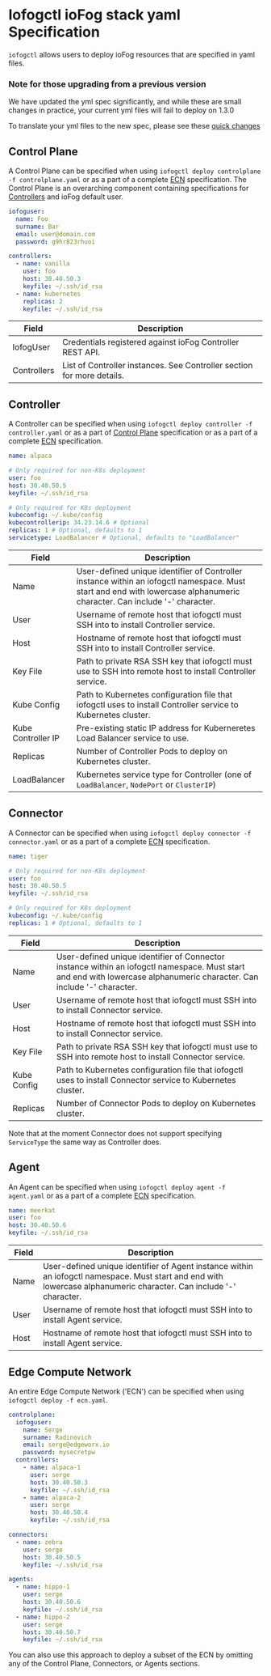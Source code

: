 # Iofogctl ioFog stack yaml Specification

`iofogctl` allows users to deploy ioFog resources that are specified in yaml files.

### Note for those upgrading from a previous version

We have updated the yml spec significantly, and while these are small changes in practice, your current yml files will fail to deploy on 1.3.0

To translate your yml files to the new spec, please see these [quick changes](./translating.html)

## Control Plane

A Control Plane can be specified when using `iofogctl deploy controlplane -f controlplane.yaml` or as a part of a complete [ECN](#edge-compute-network) specification. The Control Plane is an overarching component containing specifications for [Controllers](#controller) and ioFog default user.

```yaml
iofoguser:
  name: Foo
  surname: Bar
  email: user@domain.com
  password: g9hr823rhuoi

controllers:
  - name: vanilla
    user: foo
    host: 30.40.50.3
    keyfile: ~/.ssh/id_rsa
  - name: kubernetes
    replicas: 2
    keyfile: ~/.ssh/id_rsa
```

| Field       | Description                                                            |
| ----------- | ---------------------------------------------------------------------- |
| IofogUser   | Credentials registered against ioFog Controller REST API.              |
| Controllers | List of Controller instances. See Controller section for more details. |

## Controller

A Controller can be specified when using `iofogctl deploy controller -f controller.yaml` or as a part of [Control Plane](#control-plane) specification or as a part of a complete [ECN](#edge-compute-network) specification.

```yaml
name: alpaca

# Only required for non-K8s deployment
user: foo
host: 30.40.50.5
keyfile: ~/.ssh/id_rsa

# Only required for K8s deployment
kubeconfig: ~/.kube/config
kubecontrollerip: 34.23.14.6 # Optional
replicas: 1 # Optional, defaults to 1
servicetype: LoadBalancer # Optional, defaults to "LoadBalancer"
```

| Field              | Description                                                                                                                                                              |
| ------------------ | ------------------------------------------------------------------------------------------------------------------------------------------------------------------------ |
| Name               | User-defined unique identifier of Controller instance within an iofogctl namespace. Must start and end with lowercase alphanumeric character. Can include '-' character. |
| User               | Username of remote host that iofogctl must SSH into to install Controller service.                                                                                       |
| Host               | Hostname of remote host that iofogctl must SSH into to install Controller service.                                                                                       |
| Key File           | Path to private RSA SSH key that iofogctl must use to SSH into remote host to install Controller service.                                                                |
| Kube Config        | Path to Kubernetes configuration file that iofogctl uses to install Controller service to Kubernetes cluster.                                                            |
| Kube Controller IP | Pre-existing static IP address for Kuberneretes Load Balancer service to use.                                                                                            |
| Replicas           | Number of Controller Pods to deploy on Kubernetes cluster.                                                                                                               |
| LoadBalancer       | Kubernetes service type for Controller (one of `LoadBalancer`, `NodePort` or `ClusterIP`)                                                                                |

## Connector

A Connector can be specified when using `iofogctl deploy connector -f connector.yaml` or as a part of a complete [ECN](#edge-compute-network) specification.

```yaml
name: tiger

# Only required for non-K8s deployment
user: foo
host: 30.40.50.5
keyfile: ~/.ssh/id_rsa

# Only required for K8s deployment
kubeconfig: ~/.kube/config
replicas: 1 # Optional, defaults to 1
```

| Field       | Description                                                                                                                                                             |
| ----------- | ----------------------------------------------------------------------------------------------------------------------------------------------------------------------- |
| Name        | User-defined unique identifier of Connector instance within an iofogctl namespace. Must start and end with lowercase alphanumeric character. Can include '-' character. |
| User        | Username of remote host that iofogctl must SSH into to install Connector service.                                                                                       |
| Host        | Hostname of remote host that iofogctl must SSH into to install Connector service.                                                                                       |
| Key File    | Path to private RSA SSH key that iofogctl must use to SSH into remote host to install Connector service.                                                                |
| Kube Config | Path to Kubernetes configuration file that iofogctl uses to install Connector service to Kubernetes cluster.                                                            |
| Replicas    | Number of Connector Pods to deploy on Kubernetes cluster.                                                                                                               |

Note that at the moment Connector does not support specifying `ServiceType` the same way as Controller does.

## Agent

An Agent can be specified when using `iofogctl deploy agent -f agent.yaml` or as a part of a complete [ECN](#edge-compute-network) specification.

```yaml
name: meerkat
user: foo
host: 30.40.50.6
keyfile: ~/.ssh/id_rsa
```

| Field | Description                                                                                                                                                         |
| ----- | ------------------------------------------------------------------------------------------------------------------------------------------------------------------- |
| Name  | User-defined unique identifier of Agent instance within an iofogctl namespace. Must start and end with lowercase alphanumeric character. Can include '-' character. |
| User  | Username of remote host that iofogctl must SSH into to install Agent service.                                                                                       |
| Host  | Hostname of remote host that iofogctl must SSH into to install Agent service.                                                                                       |

## Edge Compute Network

An entire Edge Compute Network ('ECN') can be specified when using `iofogctl deploy -f ecn.yaml`.

```yaml
controlplane:
  iofoguser:
    name: Serge
    surname: Radinovich
    email: serge@edgeworx.io
    password: mysecretpw
  controllers:
    - name: alpaca-1
      user: serge
      host: 30.40.50.3
      keyfile: ~/.ssh/id_rsa
    - name: alpaca-2
      user: serge
      host: 30.40.50.4
      keyfile: ~/.ssh/id_rsa

connectors:
  - name: zebra
    user: serge
    host: 30.40.50.5
    keyfile: ~/.ssh/id_rsa

agents:
  - name: hippo-1
    user: serge
    host: 30.40.50.6
    keyfile: ~/.ssh/id_rsa
  - name: hippo-2
    user: serge
    host: 30.40.50.7
    keyfile: ~/.ssh/id_rsa
```

You can also use this approach to deploy a subset of the ECN by omitting any of the Control Plane, Connectors, or Agents sections.
